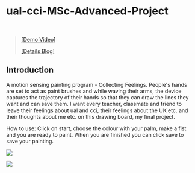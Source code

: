 # ual-cci-MSc-Advanced-Project


<br />

> [[Demo Video]](https://youtu.be/acLCQvLeQIo) 
>
> [[Details Blog]](https://changw1006.wixsite.com/mysite/post/msc-advanced-project) 


## **Introduction**

A motion sensing painting program - Collecting Feelings.
People's hands are set to act as paint brushes and while waving their arms, the device captures the trajectory of their hands so that they can draw the lines they want and can save them. I want every teacher, classmate and friend to leave their feelings about ual and cci, their feelings about the UK etc. and their thoughts about me etc. on this drawing board, my final project.

How to use: Click on start, choose the colour with your palm, make a fist and you are ready to paint. When you are finished you can click save to save your painting.

![](https://static.wixstatic.com/media/27541e_b7d613d9d3fd4208bc25179bfabeff23~mv2.jpg/v1/fill/w_1480,h_833,al_c,q_90/27541e_b7d613d9d3fd4208bc25179bfabeff23~mv2.webp)


![](https://static.wixstatic.com/media/27541e_60ce8eaf63c449c3a884f1ac6c34ae26~mv2.jpg)
